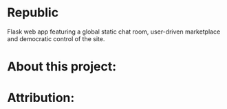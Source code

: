 # Republic
Flask web app featuring a global static chat room, user-driven marketplace and democratic control of the site.

# About this project:

# Attribution:


